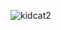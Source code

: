 ![kidcat2](https://github-readme-stats.vercel.app/api?username=kidcat2&show_icons=true&theme=highcontrast)  

